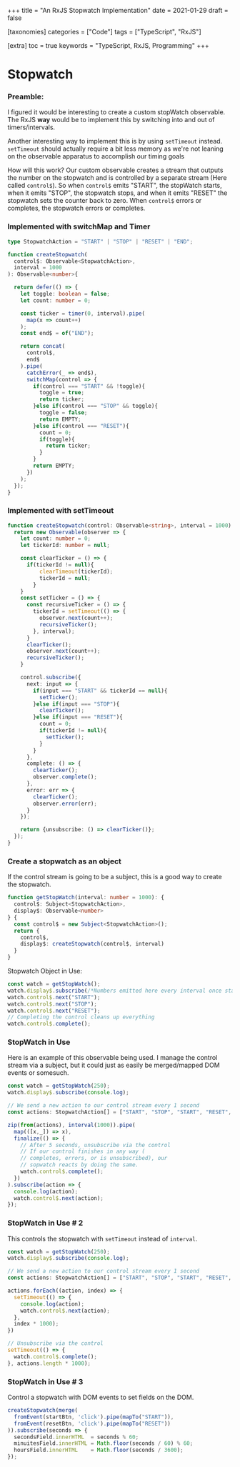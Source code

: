 +++
title = "An RxJS Stopwatch Implementation"
date = 2021-01-29
draft = false

[taxonomies]
categories = ["Code"]
tags = ["TypeScript", "RxJS"]

[extra]
toc = true
keywords = "TypeScript, RxJS, Programming"
+++

# Stopwatch

### Preamble:

I figured it would be interesting to create a custom stopWatch observable. The RxJS **way** would be to implement this by switching into and out of timers/intervals.

Another interesting way to implement this is by using `setTimeout` instead. `setTimeout` should actually require a bit less memory as we're not leaning on the observable apparatus to accomplish our timing goals

How will this work? Our custom observable creates a stream that outputs the number on the stopwatch and is controlled by a separate stream (Here called `control$`). So when `control$` emits "START", the stopWatch starts, when it emits "STOP", the stopwatch stops, and when it emits "RESET" the stopwatch sets the counter back to zero. When `control$` errors or completes, the stopwatch errors or completes.

### Implemented with switchMap and Timer

```TypeScript
type StopwatchAction = "START" | "STOP" | "RESET" | "END";

function createStopwatch(
  control$: Observable<StopwatchAction>, 
  interval = 1000
): Observable<number>{

  return defer(() => {
    let toggle: boolean = false;
    let count: number = 0;

    const ticker = timer(0, interval).pipe(
      map(x => count++)
    );
    const end$ = of("END");

    return concat(
      control$,
      end$
    ).pipe(
      catchError(_ => end$),
      switchMap(control => {
        if(control === "START" && !toggle){
          toggle = true;
          return ticker;
        }else if(control === "STOP" && toggle){
          toggle = false;
          return EMPTY;
        }else if(control === "RESET"){
          count = 0;
          if(toggle){
            return ticker;
          }
        }
        return EMPTY;
      })
    );
  });
}
```

### Implemented with setTimeout

```TypeScript
function createStopwatch(control: Observable<string>, interval = 1000): Observable<number> {
  return new Observable(observer => {
    let count: number = 0;
    let tickerId: number = null;

    const clearTicker = () => {
      if(tickerId != null){
          clearTimeout(tickerId);
          tickerId = null;
        }
    }
    const setTicker = () => {
      const recursiveTicker = () => {
        tickerId = setTimeout(() => {
          observer.next(count++);
          recursiveTicker();
        }, interval);
      }
      clearTicker();
      observer.next(count++);
      recursiveTicker();
    }

    control.subscribe({
      next: input => {
        if(input === "START" && tickerId == null){
          setTicker();
        }else if(input === "STOP"){
          clearTicker();
        }else if(input === "RESET"){
          count = 0;
          if(tickerId != null){
            setTicker();
          }
        }
      },
      complete: () => {
        clearTicker();
        observer.complete();
      },
      error: err => {
        clearTicker();
        observer.error(err);
      }
    });

    return {unsubscribe: () => clearTicker()};
  });
}
```    

### Create a stopwatch as an object

If the control stream is going to be a subject, this is a good way to create the stopwatch.

```TypeScript
function getStopWatch(interval: number = 1000): {
  control$: Subject<StopwatchAction>, 
  display$: Observable<number>
} {
  const control$ = new Subject<StopwatchAction>();
  return {
    control$,
    display$: createStopwatch(control$, interval)
  }
}
```

Stopwatch Object in Use:
```TypeScript
const watch = getStopWatch();
watch.display$.subscribe(/*Numbers emitted here every interval once started by control$*/);
watch.control$.next("START");
watch.control$.next("STOP");
watch.control$.next("RESET");
// Completing the control cleans up everything
watch.control$.complete();
```

### StopWatch in Use

Here is an example of this observable being used. I manage the control stream via a subject, but it could just as easily be merged/mapped DOM events or somesuch. 

```TypeScript
const watch = getStopWatch(250);
watch.display$.subscribe(console.log);

// We send a new action to our control stream every 1 second
const actions: StopwatchAction[] = ["START", "STOP", "START", "RESET", "START"]

zip(from(actions), interval(1000)).pipe(
  map(([x,_]) => x),
  finalize(() => {
    // After 5 seconds, unsubscribe via the control
    // If our control finishes in any way (
    // completes, errors, or is unsubscribed), our
    // sopwatch reacts by doing the same.
    watch.control$.complete();
  })
).subscribe(action => {
  console.log(action);
  watch.control$.next(action);
});
```

### StopWatch in Use # 2

This controls the stopwatch with `setTimeout` instead of `interval`.

```TypeScript
const watch = getStopWatch(250);
watch.display$.subscribe(console.log);

// We send a new action to our control stream every 1 second
const actions: StopwatchAction[] = ["START", "STOP", "START", "RESET", "START"]

actions.forEach((action, index) => {
  setTimeout(() => {
    console.log(action);
    watch.control$.next(action);
  },
  index * 1000);
})

// Unsubscribe via the control
setTimeout(() => {
  watch.control$.complete();
}, actions.length * 1000);
```

### StopWatch in Use # 3

Control a stopwatch with DOM events to set fields on the DOM.

```TypeScript
createStopwatch(merge(
  fromEvent(startBtn, 'click').pipe(mapTo("START")),
  fromEvent(resetBtn, 'click').pipe(mapTo("RESET"))
)).subscribe(seconds => {
  secondsField.innerHTML  = seconds % 60;
  minuitesField.innerHTML = Math.floor(seconds / 60) % 60;
  hoursField.innerHTML    = Math.floor(seconds / 3600);
});
```
